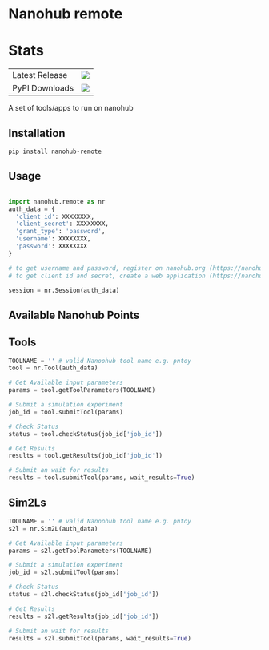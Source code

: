 # Nanohub remote
# Stats

<table>
    <tr>
        <td>Latest Release</td>
        <td>
            <a href="https://pypi.org/project/nanohub-remote/"/>
            <img src="https://badge.fury.io/py/nanohub-remote.svg"/>
        </td>
    </tr>
    <tr>
        <td>PyPI Downloads</td>
        <td>
            <a href="https://pepy.tech/project/nanohub-remote"/>
            <img src="https://pepy.tech/badge/nanohub-remote/month"/>
        </td>
    </tr>
</table>
A set of tools/apps to run on nanohub

## Installation


```bashv
pip install nanohub-remote
```

## Usage


```python

import nanohub.remote as nr
auth_data = {
  'client_id': XXXXXXXX,
  'client_secret': XXXXXXXX,
  'grant_type': 'password',
  'username': XXXXXXXX,
  'password': XXXXXXXX
}

# to get username and password, register on nanohub.org (https://nanohub.org/register/)
# to get client id and secret, create a web application (https://nanohub.org/developer/api/applications/new), use "https://127.0.0.1" as Redirect URL

session = nr.Session(auth_data)

```

## Available Nanohub Points

## Tools

```python
TOOLNAME = '' # valid Nanoohub tool name e.g. pntoy
tool = nr.Tool(auth_data)

# Get Available input parameters
params = tool.getToolParameters(TOOLNAME)

# Submit a simulation experiment
job_id = tool.submitTool(params)

# Check Status
status = tool.checkStatus(job_id['job_id'])

# Get Results
results = tool.getResults(job_id['job_id'])

# Submit an wait for results
results = tool.submitTool(params, wait_results=True)
```

## Sim2Ls

```python
TOOLNAME = '' # valid Nanoohub tool name e.g. pntoy
s2l = nr.Sim2L(auth_data)

# Get Available input parameters
params = s2l.getToolParameters(TOOLNAME)

# Submit a simulation experiment
job_id = s2l.submitTool(params)

# Check Status
status = s2l.checkStatus(job_id['job_id'])

# Get Results
results = s2l.getResults(job_id['job_id'])

# Submit an wait for results
results = s2l.submitTool(params, wait_results=True)
```




